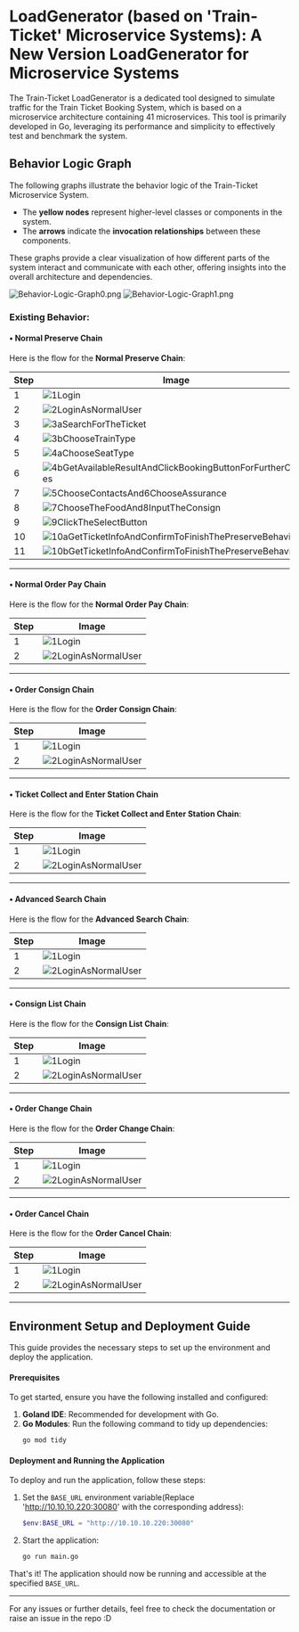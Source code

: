 

# LoadGenerator (based on 'Train-Ticket' Microservice Systems): A New Version LoadGenerator for Microservice Systems
The Train-Ticket LoadGenerator is a dedicated tool designed to simulate traffic for the Train Ticket Booking System, which is based on a microservice architecture containing 41 microservices. This tool is primarily developed in Go, leveraging its performance and simplicity to effectively test and benchmark the system.

## Behavior Logic Graph
The following graphs illustrate the behavior logic of the Train-Ticket Microservice System.

- The **yellow nodes** represent higher-level classes or components in the system.
- The **arrows** indicate the **invocation relationships** between these components.

These graphs provide a clear visualization of how different parts of the system interact and communicate with each other, offering insights into the overall architecture and dependencies.

![Behavior-Logic-Graph0.png](assest/images/Behavior-Logic-Graph0.png)
![Behavior-Logic-Graph1.png](assest/images/Behavior-Logic-Graph1.png)

### Existing Behavior:

#### • Normal Preserve Chain
Here is the flow for the **Normal Preserve Chain**:

| Step | Image                                                                                     |
|------|-------------------------------------------------------------------------------------------|
| 1    | ![1Login](assest/images/1Login.jpg)                                                      |
| 2    | ![2LoginAsNormalUser](assest/images/2LoginAsNormalUser.jpg)                              |
| 3    | ![3aSearchForTheTicket](assest/images/3aSearchForTheTicket.jpg)                          |
| 4    | ![3bChooseTrainType](assest/images/3bChooseTrainType.jpg)                                |
| 5    | ![4aChooseSeatType](assest/images/4aChooseSeatType.jpg)                                  |
| 6    | ![4bGetAvailableResultAndClickBookingButtonForFurtherChoices](assest/images/4bGetAvaliableResultAndClickBookingButtonForFurtherChoices.jpg) |
| 7    | ![5ChooseContactsAnd6ChooseAssurance](assest/images/5ChooseContactsAnd6ChooseAssurance.jpg) |
| 8    | ![7ChooseTheFoodAnd8InputTheConsign](assest/images/7ChooseTheFoodAnd8InputTheConsign.jpg) |
| 9    | ![9ClickTheSelectButton](assest/images/9ClickTheSelectBotton.jpg)                        |
| 10   | ![10aGetTicketInfoAndConfirmToFinishThePreserveBehavior0](assest/images/10aGetTicketInfoAndConfirmToFinishThePreserveBehavior0.jpg) |
| 11   | ![10bGetTicketInfoAndConfirmToFinishThePreserveBehavior1](assest/images/10bGetTicketInfoAndConfirmToFinishThePreserveBehavior1.jpg) |

---

#### • Normal Order Pay Chain
Here is the flow for the **Normal Order Pay Chain**:

| Step | Image                                                                                     |
|------|-------------------------------------------------------------------------------------------|
| 1    | ![1Login](assest/images/1Login.jpg)                                                      |
| 2    | ![2LoginAsNormalUser](assest/images/2LoginAsNormalUser.jpg)                              |

---

#### • Order Consign Chain
Here is the flow for the **Order Consign Chain**:

| Step | Image                                                                                     |
|------|-------------------------------------------------------------------------------------------|
| 1    | ![1Login](assest/images/1Login.jpg)                                                      |
| 2    | ![2LoginAsNormalUser](assest/images/2LoginAsNormalUser.jpg)                              |
---

#### • Ticket Collect and Enter Station Chain
Here is the flow for the **Ticket Collect and Enter Station Chain**:

| Step | Image                                                                                     |
|------|-------------------------------------------------------------------------------------------|
| 1    | ![1Login](assest/images/1Login.jpg)                                                      |
| 2    | ![2LoginAsNormalUser](assest/images/2LoginAsNormalUser.jpg)                              |

---

#### • Advanced Search Chain
Here is the flow for the **Advanced Search Chain**:

| Step | Image                                                                                     |
|------|-------------------------------------------------------------------------------------------|
| 1    | ![1Login](assest/images/1Login.jpg)                                                      |
| 2    | ![2LoginAsNormalUser](assest/images/2LoginAsNormalUser.jpg)                              |

---

#### • Consign List Chain
Here is the flow for the **Consign List Chain**:

| Step | Image                                                                                     |
|------|-------------------------------------------------------------------------------------------|
| 1    | ![1Login](assest/images/1Login.jpg)                                                      |
| 2    | ![2LoginAsNormalUser](assest/images/2LoginAsNormalUser.jpg)                              |

---

#### • Order Change Chain
Here is the flow for the **Order Change Chain**:

| Step | Image                                                                                     |
|------|-------------------------------------------------------------------------------------------|
| 1    | ![1Login](assest/images/1Login.jpg)                                                      |
| 2    | ![2LoginAsNormalUser](assest/images/2LoginAsNormalUser.jpg)                              |

---

#### • Order Cancel Chain
Here is the flow for the **Order Cancel Chain**:

| Step | Image                                                                                     |
|------|-------------------------------------------------------------------------------------------|
| 1    | ![1Login](assest/images/1Login.jpg)                                                      |
| 2    | ![2LoginAsNormalUser](assest/images/2LoginAsNormalUser.jpg)                              |

---

## Environment Setup and Deployment Guide
This guide provides the necessary steps to set up the environment and deploy the application.
#### Prerequisites
To get started, ensure you have the following installed and configured:
1. **Goland IDE**: Recommended for development with Go.
2. **Go Modules**: Run the following command to tidy up dependencies:
   ```bash
   go mod tidy
   ```
#### Deployment and Running the Application
To deploy and run the application, follow these steps:
1. Set the `BASE_URL` environment variable(Replace 'http://10.10.10.220:30080' with the corresponding address):
   ```powershell
   $env:BASE_URL = "http://10.10.10.220:30080"
   ```
2. Start the application:
   ```bash
   go run main.go
   ```
That's it! The application should now be running and accessible at the specified `BASE_URL`.


---

For any issues or further details, feel free to check the documentation or raise an issue in the repo :D
